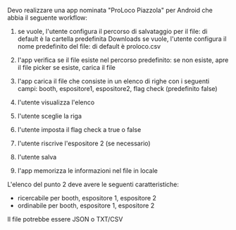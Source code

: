 Devo realizzare una app nominata "ProLoco Piazzola" per Android che abbia il seguente workflow:

1. se vuole, l'utente configura il percorso di salvataggio per il file: di default è la cartella predefinita Downloads
   se vuole, l'utente configura il nome predefinito del file: di default è proloco.csv

1. l'app verifica se il file esiste nel percorso predefinito:
    se non esiste, apre il file picker
    se esiste, carica il file

1. l'app carica il file che consiste in un elenco di righe con i seguenti campi:
booth, espositore1, espositore2, flag check (predefinito false)

1. l'utente visualizza l'elenco

1. l'utente sceglie la riga

1. l'utente imposta il flag check a true o false

1. l'utente riscrive l'espositore 2 (se necessario)

1. l'utente salva

1. l'app memorizza le informazioni nel file in locale


L'elenco del punto 2 deve avere le seguenti caratteristiche:
- ricercabile per booth, espositore 1, espositore 2
- ordinabile per booth, espositore 1, espositore 2

Il file potrebbe essere JSON o TXT/CSV
